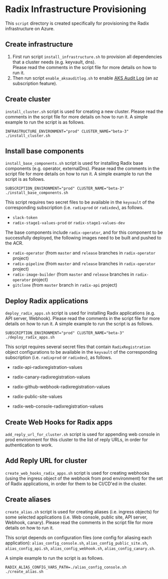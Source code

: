 # Radix Infrastructure Provisioning

This `script` directory is created specifically for provisioning the Radix infrastructure on Azure.

## Create infrastructure

1. First run script `install_infrastructure.sh` to provision all dependencies that a cluster needs (e.g. keyvault, dns).  
   Please read the comments in the script file for more details on how to run it.
1. Then run script `enable_aksauditlog.sh` to enable [AKS Audit Log](https://github.com/MicrosoftDocs/azure-docs/blob/master/articles/aks/view-master-logs.md) (an az subscription feature).

## Create cluster

`install_cluster.sh` script is used for creating a new cluster. Please read the comments in the script file for more details on how to run it. A simple example to run the script is as follows.

```
INFRASTRUCTURE_ENVIRONMENT="prod" CLUSTER_NAME="beta-3" ./install_cluster.sh
```

## Install base components

`install_base_components.sh` script is used for installing Radix base components (e.g. operator, externalDns). Please read the comments in the script file for more details on how to run it. A simple example to run the script is as follows.

```
SUBSCRIPTION_ENVIRONMENT="prod" CLUSTER_NAME="beta-3" ./install_base_components.sh
```

This script requires two secret files to be available in the `keyvault` of the corresponding subscription (i.e. `radixprod` or `radixdev`), as follows.

* `slack-token`
* `radix-stage1-values-prod` or `radix-stage1-values-dev`

The base components include `radix-operator`, and for this component to be successfully deployed, the following images need to be built and pushed to the ACR.

* `radix-operator` (from `master` and `release` branches in `radix-operator` project)
* `radix-pipeline` (from `master` and `release` branches in `radix-operator` project)
* `radix-image-builder` (from `master` and `release` branches in `radix-operator` project)
* `gitclone` (from `master` branch in `radix-api` project)

## Deploy Radix applications

`deploy_radix_apps.sh` script is used for installing Radix applications (e.g. API server, Webhook). Please read the comments in the script file for more details on how to run it. A simple example to run the script is as follows.

```
SUBSCRIPTION_ENVIRONMENT="prod" CLUSTER_NAME="beta-3" ./deploy_radix_apps.sh
```

This script requires several secret files that contain `RadixRegistration` object configurations to be available in the `keyvault` of the corresponding subscription (i.e. `radixprod` or `radixdev`), as follows.

* radix-api-radixregistration-values

* radix-canary-radixregistration-values

* radix-github-webhook-radixregistration-values

* radix-public-site-values

* radix-web-console-radixregistration-values

## Create Web Hooks for Radix apps

`add_reply_url_for_cluster.sh` script is used for appending web console in prod environment for this cluster to the list of reply URLs, in order for authentication to work.

## Add Reply URL for cluster

`create_web_hooks_radix_apps.sh` script is used for creating webhooks (using the ingress object of the webhook from prod environment) for the set of Radix applications, in order for them to be CI/CD'ed in the cluster.

## Create aliases

`create_alias.sh` script is used for creating aliases (i.e. ingress objects) for some selected applications  (i.e. Web console, public site, API server, Webhook, canary). Please read the comments in the script file for more details on how to run it. 

This script depends on configuration files (one config for aliasing each application): `alias_config_console.sh`, `alias_config_public_site.sh`, `alias_config_api.sh`, `alias_config_webhook.sh`, `alias_config_canary.sh`.

A simple example to run the script is as follows.

```
RADIX_ALIAS_CONFIG_VARS_PATH=./alias_config_console.sh ./create_alias.sh
```
